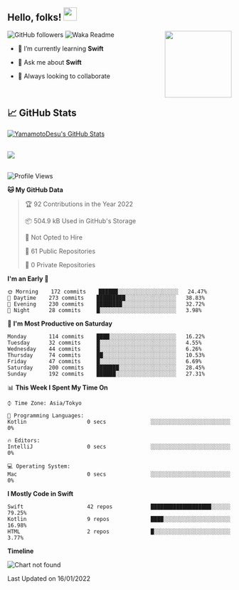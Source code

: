 ## Hello, folks! <img src="https://raw.githubusercontent.com/MartinHeinz/MartinHeinz/master/wave.gif" width="30px"> 
<p>
<img align="right" src="https://media.giphy.com/media/26ufdb3cYKwbRtYVW/giphy.gif" style="max-width:100%;" height="150px">
 
![GitHub followers](https://img.shields.io/github/followers/YamamotoDesu?label=Follow&style=social)
![Waka Readme](https://github.com/YamamotoDesu/YamamotoDesu/workflows/Waka%20Readme/badge.svg)
 
- 🌱 I’m currently learning **Swift**  
 
- 💬 Ask me about **Swift**  
 
- 👯 Always looking to collaborate
</p>
<br>

## &#x1f4c8; GitHub Stats
<a href="https://github.com/YamamotoDesu/YamamotoDesu">
  <img align="center" src="https://github-readme-stats.vercel.app/api?username=YamamotoDesu&show_icons=true&line_height=27&count_private=true&title_color=ffffff&text_color=c9cacc&icon_color=2bbc8a&bg_color=1d1f21&hide=contribs,prs&show_icons=true" alt="YamamotoDesu's GitHub Stats" /><br><br>
</a>

![](https://github-profile-summary-cards.vercel.app/api/cards/profile-details?username=YamamotoDesu&theme=vue)
<br><br>

<!--START_SECTION:waka-->
![Profile Views](http://img.shields.io/badge/Profile%20Views-13-blue)

**🐱 My GitHub Data** 

> 🏆 92 Contributions in the Year 2022
 > 
> 📦 504.9 kB Used in GitHub's Storage 
 > 
> 🚫 Not Opted to Hire
 > 
> 📜 61 Public Repositories 
 > 
> 🔑 0 Private Repositories  
 > 
**I'm an Early 🐤** 

```text
🌞 Morning    172 commits    ██████░░░░░░░░░░░░░░░░░░░   24.47% 
🌆 Daytime    273 commits    █████████░░░░░░░░░░░░░░░░   38.83% 
🌃 Evening    230 commits    ████████░░░░░░░░░░░░░░░░░   32.72% 
🌙 Night      28 commits     █░░░░░░░░░░░░░░░░░░░░░░░░   3.98%

```
📅 **I'm Most Productive on Saturday** 

```text
Monday       114 commits    ████░░░░░░░░░░░░░░░░░░░░░   16.22% 
Tuesday      32 commits     █░░░░░░░░░░░░░░░░░░░░░░░░   4.55% 
Wednesday    44 commits     █░░░░░░░░░░░░░░░░░░░░░░░░   6.26% 
Thursday     74 commits     ██░░░░░░░░░░░░░░░░░░░░░░░   10.53% 
Friday       47 commits     █░░░░░░░░░░░░░░░░░░░░░░░░   6.69% 
Saturday     200 commits    ███████░░░░░░░░░░░░░░░░░░   28.45% 
Sunday       192 commits    ██████░░░░░░░░░░░░░░░░░░░   27.31%

```


📊 **This Week I Spent My Time On** 

```text
⌚︎ Time Zone: Asia/Tokyo

💬 Programming Languages: 
Kotlin                   0 secs              ░░░░░░░░░░░░░░░░░░░░░░░░░   0%

🔥 Editors: 
IntelliJ                 0 secs              ░░░░░░░░░░░░░░░░░░░░░░░░░   0%

💻 Operating System: 
Mac                      0 secs              ░░░░░░░░░░░░░░░░░░░░░░░░░   0%

```

**I Mostly Code in Swift** 

```text
Swift                    42 repos            ███████████████████░░░░░░   79.25% 
Kotlin                   9 repos             ████░░░░░░░░░░░░░░░░░░░░░   16.98% 
HTML                     2 repos             █░░░░░░░░░░░░░░░░░░░░░░░░   3.77%

```


**Timeline**

![Chart not found](https://raw.githubusercontent.com/YamamotoDesu/YamamotoDesu/main/charts/bar_graph.png) 


 Last Updated on 16/01/2022
<!--END_SECTION:waka-->


